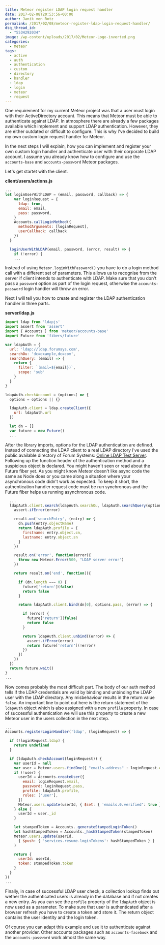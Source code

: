 ```yaml
---
title: Meteor register LDAP login request handler
date: 2017-02-08T20:53:56+00:00
author: Janik von Rotz
permalink: /2017/02/08/meteor-register-ldap-login-request-handler/
dsq_thread_id:
  - "5534292034"
image: /wp-content/uploads/2017/02/Meteor-Logo-inverted.png
categories:
  - Meteor
tags:
  - active
  - auth
  - authentication
  - custom
  - directory
  - handler
  - ldap
  - login
  - meteor
  - request
---
```

One requirement for my current Meteor project was that a user must login with their ActiveDirectory account. This means that Meteor must be able to authenticate against LDAP. In atmosphere there are already a few packages available which implement and support LDAP authentication. However, they are either outdated or difficult to configure. This is why I've decided to build my own custom login request handler for Meteor. 
<!--more-->
In the next steps I will explain, how you can implement and register your own custom login handler and authenticate user with their corporate LDAP account. I assume you already know how to configure and use the `accounts-base` and `accounts-password` Meteor packages.

Let's get startet with the client.

**client/users/actions.js**

```js
...
let loginUserWithLDAP = (email, password, callback) => {
    var loginRequest = {
      ldap: true,
      email: email,
      pass: password,
    }
    Accounts.callLoginMethod({
      methodArguments: [loginRequest],
      userCallback: callback
    })
  }

  loginUserWithLDAP(email, password, (error, result) => {
    if (!error) {
    ...
``` 

Instead of using `Meteor.loginWithPassword()` you have to do a login method call with a different set of parameters. This allows us to recognise from the server if client intends to authenticate with LDAP. Make sure that you don't pass a `password` option as part of the login request, otherwise the `accounts-password` login handler will throw an error.

Next I will tell you how to create and register the LDAP authentication handler in three parts.

**server/ldap.js**

```js
import ldap from 'ldapjs'
import assert from 'assert'
import { Accounts } from 'meteor/accounts-base'
import Future from 'fibers/future'

var ldapAuth = {
  url: 'ldap://ldap.forumsys.com',
  searchOu: 'dc=example,dc=com',
  searchQuery: (email) => {
    return {
      filter: `(mail=${email})`,
      scope: 'sub'
    }
  }
}

ldapAuth.checkAccount = (options) => {
  options = options || {}

  ldapAuth.client = ldap.createClient({
    url: ldapAuth.url
  })

  let dn = []
  var future = new Future()
  ...
```

After the library imports, options for the LDAP authentication are defined. Instead of connecting the LDAP client to a real LDAP directory I've used the public available directory of Forum Systems: [Online LDAP Test Server](http://www.forumsys.com/tutorials/integration-how-to/ldap/online-ldap-test-server/). Following up the function header of the authentication method and a suspicious object is declared. You might haven't seen or read about the Future fiber yet. As you might know Meteor doesn't like async code the same as Node does or you came along a situation where your asynchronous code didn't work as expected. To keep it short, the authentication handler request code must be run synchronous and the Future fiber helps us running asynchronous code.

```js
  ...
  ldapAuth.client.search(ldapAuth.searchOu, ldapAuth.searchQuery(options.email), (error, result) => {
    assert.ifError(error)

    result.on('searchEntry', (entry) => {
      dn.push(entry.objectName)
      return ldapAuth.profile = {
        firstname: entry.object.cn,
        lastname: entry.object.sn
      }
    })

    result.on('error', function(error){
      throw new Meteor.Error(500, "LDAP server error")
    })

    return result.on('end', function(){

      if (dn.length === 0) {
        future['return'](false)
        return false
      }

      return ldapAuth.client.bind(dn[0], options.pass, (error) => {

        if (error) {
          future['return'](false)
          return false
        }

        return ldapAuth.client.unbind((error) => {
          assert.ifError(error)
          return future['return'](!error)
        })
      })  
    })
  })
  return future.wait()
}
...
```

Now comes probably the most difficult part. The body of our auth method tells if the LDAP credentials are valid by binding and unbinding the LDAP user with the LDAP directory. Any misbehaviour results in the return value `false`. An important line to point out here is the return statement of the `ldapAuth` object which is also assigned with a new `profile` property. In case of successful authentication we will use this property to create a new Meteor user in the users collection in the next step.

```js
...
Accounts.registerLoginHandler('ldap', (loginRequest) => {

  if (!loginRequest.ldap) {
    return undefined
  }

  if (ldapAuth.checkAccount(loginRequest)) {
    var userId = null
    var user = Meteor.users.findOne({ "emails.address" : loginRequest.email })
    if (!user) {
      userId = Accounts.createUser({
        email: loginRequest.email,
        password: loginRequest.pass,
        profile: ldapAuth.profile,
        roles: ['user'],
      })
      Meteor.users.update(userId, { $set: { 'emails.0.verified': true } })
    } else {
      userId = user._id
    }

    let stampedToken = Accounts._generateStampedLoginToken()
    let hashStampedToken = Accounts._hashStampedToken(stampedToken)
    Meteor.users.update(userId,
      { $push: { 'services.resume.loginTokens': hashStampedToken } }
    )

    return {
      userId: userId,
      token: stampedToken.token
    }
  }
})
...
```

Finally, in case of successful LDAP user check, a collection lookup finds out wether the authenticated users is already in the database and if not creates a new entry. As you can see the `profile` property of the `ldapAuth` object is now used as a parameter. To make sure that user is authenticated after a browser refresh you have to create a token and store it. The return object contains the user identity and the login token.

Of course you can adapt this example and use it to authenticate against another provider. Other accounts packages such as `accounts-facebook` and the `accounts-password` work almost the same way.